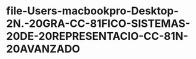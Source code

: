 # file-Users-macbookpro-Desktop-2N.-20GRA-CC-81FICO-SISTEMAS-20DE-20REPRESENTACIO-CC-81N-20AVANZADO

